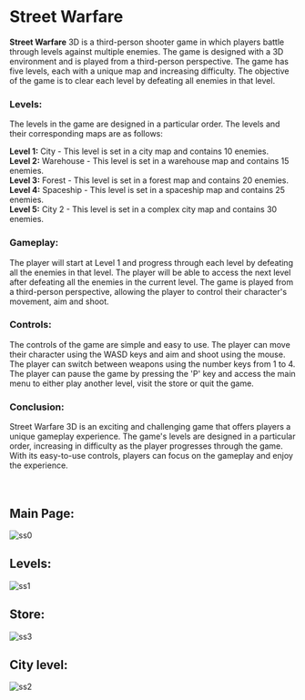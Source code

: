 # Street Warfare

<b>Street Warfare</b> 3D is a third-person shooter game in which players battle through levels against multiple enemies. The game is designed with a 3D environment and is played from a third-person perspective. The game has five levels, each with a unique map and increasing difficulty. The objective of the game is to clear each level by defeating all enemies in that level.</br> 

<h3>Levels:</h3>
The levels in the game are designed in a particular order. The levels and their corresponding maps are as follows:</br> 

<b> Level 1:</b>  City - This level is set in a city map and contains 10 enemies.</br> 
<b> Level 2:</b>  Warehouse - This level is set in a warehouse map and contains 15 enemies.</br> 
<b> Level 3:</b>  Forest - This level is set in a forest map and contains 20 enemies.</br> 
<b> Level 4:</b>  Spaceship - This level is set in a spaceship map and contains 25 enemies.</br> 
<b> Level 5:</b>  City 2 - This level is set in a complex city map and contains 30 enemies.</br> 

<h3>Gameplay:</h3>
The player will start at Level 1 and progress through each level by defeating all the enemies in that level. The player will be able to access the next level after defeating all the enemies in the current level. The game is played from a third-person perspective, allowing the player to control their character's movement, aim and shoot.</br> 

<h3>Controls:</h3>
The controls of the game are simple and easy to use. The player can move their character using the WASD keys and aim and shoot using the mouse. The player can switch between weapons using the number keys from 1 to 4. The player can pause the game by pressing the 'P' key and access the main menu to either play another level, visit the store or quit the game.</br> 

<h3>Conclusion:</h3>
Street Warfare 3D is an exciting and challenging game that offers players a unique gameplay experience. The game's levels are designed in a particular order, increasing in difficulty as the player progresses through the game. With its easy-to-use controls, players can focus on the gameplay and enjoy the experience.</br></br></br>

<h2>Main Page:</h2>

![ss0](https://user-images.githubusercontent.com/83820363/233192627-4994813e-433e-4100-830f-425690405fe4.png)


<h2>Levels:</h2>

![ss1](https://user-images.githubusercontent.com/83820363/233192657-01ef8ed8-c22d-416d-9644-ef55adf60c56.png)


<h2>Store:</h2>

![ss3](https://user-images.githubusercontent.com/83820363/233192703-a2387594-51b4-4854-8074-5467c0c0f47c.png)


<h2>City level:</h2>

![ss2](https://user-images.githubusercontent.com/83820363/233192723-2a5f5c90-23d5-4ce4-87ce-e213f65a596b.png)



